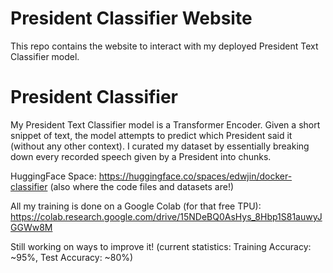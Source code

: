 # President Classifier Website
This repo contains the website to interact with my deployed President Text Classifier model. 

# President Classifier
My President Text Classifier model is a Transformer Encoder. Given a short snippet of text, the model attempts to predict which President said it (without any other context). I curated my dataset by essentially breaking down every recorded speech given by a President into chunks.
 
HuggingFace Space: https://huggingface.co/spaces/edwjin/docker-classifier (also where the code files and datasets are!)

All my training is done on a Google Colab (for that free TPU): https://colab.research.google.com/drive/15NDeBQ0AsHys_8Hbp1S81auwyJGGWw8M

Still working on ways to improve it! (current statistics: Training Accuracy: ~95%, Test Accuracy: ~80%)
